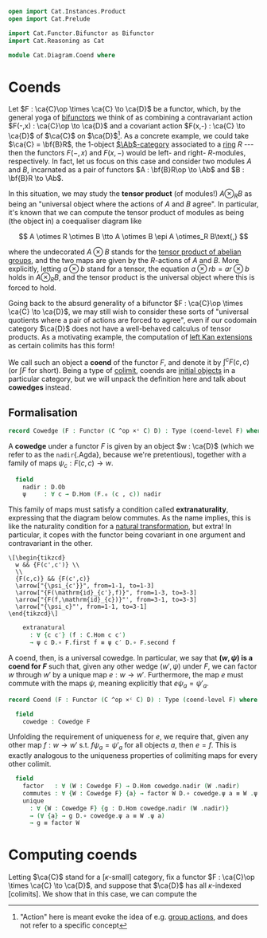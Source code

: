 ```agda
open import Cat.Instances.Product
open import Cat.Prelude

import Cat.Functor.Bifunctor as Bifunctor
import Cat.Reasoning as Cat

module Cat.Diagram.Coend where
```

<!--
```agda
private
  variable
    o ℓ o′ ℓ′ : Level
    C D : Precategory o′ ℓ′
  coend-level
    : {C : Precategory o ℓ} {D : Precategory o′ ℓ′}
    → Functor (C ^op ×ᶜ C) D
    → Level
  coend-level {o = o} {ℓ} {o′} {ℓ′} _ = o ⊔ o′ ⊔ ℓ ⊔ ℓ′
```
-->

# Coends

Let $F : \ca{C}\op \times \ca{C} \to \ca{D}$ be a functor, which, by the
general yoga of [bifunctors] we think of as combining a contravariant
action $F(-,x) : \ca{C}\op \to \ca{D}$ and a covariant action $F(x,-) :
\ca{C} \to \ca{D}$ of $\ca{C}$ on $\ca{D}$[^action]. As a concrete
example, we could take $\ca{C} = \bf{B}R$, the 1-object [$\Ab$-category]
associated to a [ring] $R$ --- then the functors $F(-,x)$ and $F(x,-)$
would be left- and right- $R$-modules, respectively. In fact, let us
focus on this case and consider two modules $A$ and $B$, incarnated as a
pair of functors $A : \bf{B}R\op \to \Ab$ and $B : \bf{B}R \to \Ab$.

[^action]: "Action" here is meant evoke the idea of e.g. [group
actions], and does not refer to a specific concept

[bifunctors]: Cat.Functor.Bifunctor.html
[group actions]: Algebra.Group.Action.html
[$\Ab$-category]: Cat.Abelian.Base.html#ab-enriched-categories
[ring]: Algebra.Ring.html

In this situation, we may study the **tensor product** (of modules!) $A
\otimes_R B$ as being an "universal object where the actions of $A$ and
$B$ agree". In particular, it's known that we can compute the tensor
product of modules as being (the object in) a coequaliser diagram like

$$
A \otimes R \otimes B \tto A \otimes B \epi A \otimes_R B\text{,}
$$

where the undecorated $A \otimes B$ stands for the [tensor product of
abelian groups], and the two maps are given by the $R$-actions of $A$
and $B$. More explicitly, letting $a \otimes b$ stand for a tensor, the
equation $a\otimes rb = ar\otimes b$ holds in $A \otimes_R B$, and the
tensor product is the universal object where this is forced to hold.

[tensor product of abelian groups]: Algebra.Group.Ab.html#the-tensor-product

Going back to the absurd generality of a bifunctor $F : \ca{C}\op \times
\ca{C} \to \ca{D}$, we may still wish to consider these sorts of
"universal quotients where a pair of actions are forced to agree", even
if our codomain category $\ca{D}$ does not have a well-behaved calculus
of tensor products. As a motivating example, the computation of [left
Kan extensions][lan] as certain colimits has this form!

[lan]: Cat.Functor.Kan.html#a-formula

We call such an object a **coend** of the functor $F$, and denote it by
$\int^c F(c,c)$ (or $\int F$ for short). Being a type of [colimit],
coends are [initial objects] in a particular category, but we will
unpack the definition here and talk about **cowedges** instead.

[colimit]: Cat.Diagram.Colimit.Base.html
[initial objects]: Cat.Diagram.Initial.html

## Formalisation

```agda
record Cowedge (F : Functor (C ^op ×ᶜ C) D) : Type (coend-level F) where
```

A **cowedge** under a functor $F$ is given by an object $w : \ca{D}$
(which we refer to as the `nadir`{.Agda}, because we're pretentious),
together with a family of maps $\psi_c : F(c,c) \to w$.

<!--
```agda
  private
    module C = Cat C
    module D = Cat D
    module F = Bifunctor F
```
-->

```agda
  field
    nadir : D.Ob
    ψ     : ∀ c → D.Hom (F.₀ (c , c)) nadir
```

This family of maps must satisfy a condition called **extranaturality**,
expressing that the diagram below commutes. As the name implies, this is
like the naturality condition for a [natural transformation], but extra!
In particular, it copes with the functor being covariant in one argument
and contravariant in the other.

~~~{.quiver}
\[\begin{tikzcd}
  w && {F(c',c')} \\
  \\
  {F(c,c)} && {F(c',c)}
  \arrow["{\psi_{c'}}", from=1-1, to=1-3]
  \arrow["{F(\mathrm{id}_{c'},f)}", from=1-3, to=3-3]
  \arrow["{F(f,\mathrm{id}_{c})}"', from=3-1, to=3-3]
  \arrow["{\psi_c}"', from=1-1, to=3-1]
\end{tikzcd}\]
~~~

[natural transformation]: Cat.Base.html#natural-transformations

```agda
    extranatural
      : ∀ {c c′} (f : C.Hom c c′)
      → ψ c D.∘ F.first f ≡ ψ c′ D.∘ F.second f
```

A coend, then, is a universal cowedge. In particular, we say that
**$(w,\psi)$ is a coend for $F$** such that, given any other wedge
$(w',\psi)$ under $F$, we can factor $w$ through $w'$ by a unique map $e
: w \to w'$. Furthermore, the map $e$ must commute with the maps $\psi$,
meaning explicitly that $e\psi_a = \psi'_a$.

```agda
record Coend (F : Functor (C ^op ×ᶜ C) D) : Type (coend-level F) where
```

<!--
```agda
  private
    module C = Cat C
    module D = Cat D
    module F = Bifunctor F
```
-->

```agda
  field
    cowedge : Cowedge F
```

<!--
```agda
  module cowedge = Cowedge cowedge
  open cowedge public
  open Cowedge
```
-->

Unfolding the requirement of uniqueness for $e$, we require that, given
any other map $f : w \to w'$ s.t. $f\psi_a = \psi'_a$ for all objects
$a$, then $e = f$. This is exactly analogous to the uniqueness
properties of colimiting maps for every other colimit.

```agda
  field
    factor   : ∀ (W : Cowedge F) → D.Hom cowedge.nadir (W .nadir)
    commutes : ∀ {W : Cowedge F} {a} → factor W D.∘ cowedge.ψ a ≡ W .ψ a
    unique
      : ∀ {W : Cowedge F} {g : D.Hom cowedge.nadir (W .nadir)}
      → (∀ {a} → g D.∘ cowedge.ψ a ≡ W .ψ a)
      → g ≡ factor W
```

# Computing coends

Letting $\ca{C}$ stand for a [$\kappa$-small] category, fix a functor
$F : \ca{C}\op \times \ca{C} \to \ca{D}$, and suppose that $\ca{D}$ has all
$\kappa$-indexed [colimits]. We show that in this case, we can compute the
